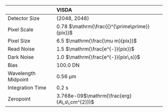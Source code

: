 |                     | VISDA                                         |
|:--------------------|:----------------------------------------------|
| Detector Size       | (2048, 2048)                                  |
| Pixel Scale         | 0.78 $\mathrm{\frac{{}^{\prime\prime}}{pix}}$ |
| Pixel Size          | 6.5 $\mathrm{\frac{\mu m}{pix}}$              |
| Read Noise          | 1.5 $\mathrm{\frac{e^{-}}{pix}}$              |
| Dark Noise          | 1.0 $\mathrm{\frac{e^{-}}{pix\,s}}$           |
| Bias                | 100.0 $\mathrm{DN}$                           |
| Wavelength Midpoint | 0.56 $\mathrm{\mu m}$                         |
| Integration Time    | 0.2 $\mathrm{s}$                              |
| Zeropoint           | 3.768e-09$\mathrm{\frac{erg}{A\,s\,cm^{2}}}$  |